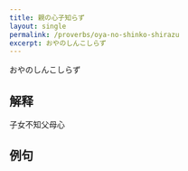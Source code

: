 ```yaml
---
title: 親の心子知らず
layout: single
permalink: /proverbs/oya-no-shinko-shirazu
excerpt: おやのしんこしらず
---
```


おやのしんこしらず

## 解释

子女不知父母心

## 例句

